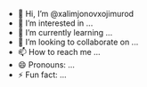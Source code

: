- 👋 Hi, I’m @xalimjonovxojimurod
- 👀 I’m interested in ...
- 🌱 I’m currently learning ...
- 💞️ I’m looking to collaborate on ...
- 📫 How to reach me ...
- 😄 Pronouns: ...
- ⚡ Fun fact: ...

<!---
xalimjonovxojimurod/xalimjonovxojimurod is a ✨ special ✨ repository because its `README.md` (this file) appears on your GitHub profile.
You can click the Preview link to take a look at your changes.
--->
